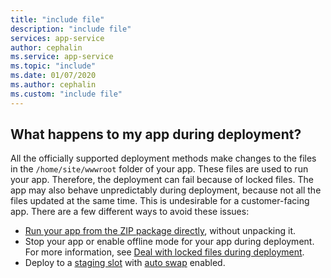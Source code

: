 ```yaml
---
title: "include file"
description: "include file"
services: app-service
author: cephalin
ms.service: app-service
ms.topic: "include"
ms.date: 01/07/2020
ms.author: cephalin
ms.custom: "include file"
---
```


## What happens to my app during deployment?

All the officially supported deployment methods make changes to the files in the `/home/site/wwwroot` folder of your app. These files are used to run your app. Therefore, the deployment can fail because of locked files. The app may also behave unpredictably during deployment, because not all the files updated at the same time. This is undesirable for a customer-facing app. There are a few different ways to avoid these issues:

- [Run your app from the ZIP package directly](../articles/app-service/deploy-run-zip-package.md), without unpacking it.
- Stop your app or enable offline mode for your app during deployment. For more information, see [Deal with locked files during deployment](https://github.com/projectkudu/kudu/wiki/Dealing-with-locked-files-during-deployment).
- Deploy to a [staging slot](../articles/app-service/deploy-staging-slots.md) with [auto swap](../articles/app-service/deploy-staging-slots.md#configure-auto-swap) enabled. 
